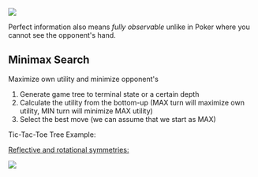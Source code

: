 ![](https://i.imgur.com/CZ3e50G.png)

Perfect information also means *fully observable* unlike in Poker where you cannot see the opponent's hand.

## Minimax Search
Maximize own utility and minimize opponent's

1. Generate game tree to terminal state or a certain depth
2. Calculate the utility from the bottom-up (MAX turn will maximize own utility, MIN turn will minimize MAX utility)
3. Select the best move (we can assume that we start as MAX)

Tic-Tac-Toe Tree Example:

[Reflective and rotational symmetries:](https://courses.cs.duke.edu/cps100e/current/assign/ttt/#:~:text=There%20are%20four%20reflective%20symmetries,the%20board%20on%20the%20left.&text=This%20means%20there%20are%20eight,board%20on%20each%20line%20above)

![](https://i.imgur.com/MAQHRXu.png)

